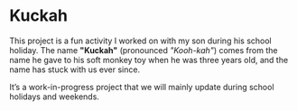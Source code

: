 # Kuckah
This project is a fun activity I worked on with my son during his school holiday. The name __"Kuckah"__ (pronounced _"Kooh-kah"_) comes from the name he gave to his soft monkey toy when he was three years old, and the name has stuck with us ever since.  

It’s a work-in-progress project that we will mainly update during school holidays and weekends.
